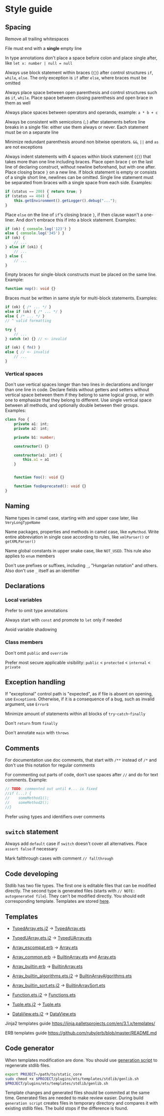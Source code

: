 # Style guide

## Spacing
Remove all trailing whitespaces

File must end with a **single** empty line

In type annotations don't place a space before colon and place single after, like `let x: number | null = null`

Always use block statement within braces (`{}`) after control structures `if`, `while`, `else`. The only exception is `if` after `else`, where braces must be omitted

Always place space between open parenthesis and control structures such as `if`, `while`. Place space between closing parenthesis and open brace in them as well

Always place spaces between operators and operands, example: `a * b + c`

Always be consistent with semicolons (`;`) after statements before line breaks in a single file: either use them always or never. Each statement must be on a separate line

Minimize redundant parenthesis around non bitwise operators. `&&`, `||` and `as` are not exceptions

Always indent statements with 4 spaces within block statement (`{}`) that takes more than one line including braces. Place open brace `{` on the last line of declaring construct, without newline beforehand, but with one after. Place closing brace `}` on a new line. If block statement is empty or consists of a single short line, newlines can be omitted. Single line statement must be separated from braces with a single space from each side. Examples:
```ts
if (status == 200) { return true; }
if (status == 404) {
	this.getEnvironment().getLogger().debug("...");
}
```

Place `else` on the line of `if`'s closing brace `}`, if then clause wasn't a one-liner. And don't embrace this if into a block statement. Examples:
```ts
if (ok) { console.log('123') }
else { console.log('345') }
if (ok) {
	// ...
} else if (ok1) {
	// ...
} else {
	// ...
}
```

Empty braces for single-block constructs must be placed on the same line. Example:
```ts
function nop(): void {}
```

Braces must be written in same style for multi-block statements. Examples:
```ts
if (ok) { /* ... */ }
else if (ok) { /* ... */ }
else { /* ... */ }
// ^ valid formatting

try {
    // ...
} catch (e) {} // <- invalid

if (ok) { fn() }
else { // <- invalid
    // ...
}
```

### Vertical spaces

Don't use vertical spaces longer than two lines in declarations and longer than one line in code. Declare fields without getters and setters without vertical space between them if they belong to same logical group, or with one to emphasize that they belong to different. Use single vertical space between all methods, and optionally double between their groups. Examples:

```ts
class Foo {
    private a1: int;
    private a2: int;

    private b1: number;

    constructor() {}

    constructor(a1: int) {
        this.a1 = a1
    }


    function foo(): void {}

    function fooDeprecated(): void {}
}
```


## Naming
Name types in camel case, starting with and upper case later, like `VeryLongTypeName`

Name packages, properties and methods in camel case, like `myMethod`. Write entire abbreviation in single case according to rules, like `xmlParser()` or `getXMLParser()`

Name global constants in upper snake case, like `NOT_USED`. This rule also applies to `enum` members

Don't use prefixes or suffixes, including `_`, "Hungarian notation" and others. Also don't use `_` itself as an identifier

## Declarations

### Local variables
Prefer to omit type annotations

Always start with `const` and promote to `let` only if needed

Avoid variable shadowing

### Class members
Don't omit `public` and `override`

Prefer most secure applicable visibility: `public` < `protected` < `internal` < `private`

## Exception handling

If "exceptional" control path is "expected", as if file is absent on opening, use `Exception`s. Otherwise, if it is a consequence of a bug, such as invalid argument, use `Error`s

Minimize amount of statements within all blocks of `try`-`catch`-`finally`

Don't `return` from `finally`

Don't annotate `main` with `throws`

## Comments
For documentation use doc comments, that start with `/**` instead of `/*` and don't use this notation for regular comments

For commenting out parts of code, don't use spaces after `//` and do for text comments. Example:
```ts
// TODO: commented out until #... is fixed
//if (...) {
//    someMethod1();
//    someMethod2();
//}
```

Prefer using types and identifiers over comments

## `switch` statement
Always add `default` case if `switch` doesn't cover all alternatives. Place `assert false` if necessary

Mark fallthrough cases with comment `// fallthrough`

## Code developing
Stdlib has two file types. The first one is editable files that can be modified directly. 
The second type is generated files (starts with `// NOTE: autogenerated file`). They can't be modified directly. You should edit corresponding template. Templates are stored [here](../templates/stdlib/).

## Templates
* [TypedArray.ets.j2](../templates/stdlib/typedArray.ets.j2) -> [TypedArray.ets](escompat/TypedArrays.ets)

* [TypedUArray.ets.j2](../templates/stdlib/typedUArray.ets.j2) -> [TypedUArray.ets](escompat/TypedUArrays.ets)

* [Array_escompat.erb](../templates/stdlib/Array_escompat.erb) -> [Array.ets](escompat/Array.ets)

* [Array_common.erb](../templates/stdlib/Array_common.erb) -> [BuiltinArray.ets](std/core/BuiltinArray.ets) and [Array.ets](escompat/Array.ets)

* [Array_builtin.erb](../templates/stdlib/Array_builtin.erb) -> [BuiltinArray.ets](std/core/BuiltinArray.ets)

* [Array_builtin_algorithms.ets.j2](../templates/stdlib/Array_builtin_algorithms.ets.j2) -> [BuiltinArrayAlgorithms.ets](std/core/BuiltinArrayAlgorithms.ets)

* [Array_builtin_sort.ets.j2](../templates/stdlib/Array_builtin_sort.ets.j2) -> [BuiltinArraySort.ets](std/core/BuiltinArraySort.ets)

* [Function.ets.j2](../templates/stdlib/Function.ets.j2) -> [Functions.ets](escompat/Functions.ets)

* [Tuple.ets.j2](../templates/stdlib/Tuple.ets.j2) -> [Tuple.ets](std/core/Tuple.ets)

* [DataView.ets.j2](../templates/stdlib/DataView.ets.j2) -> [DataView.ets](escompat/DataView.ets)

Jinja2 templates guide https://jinja.palletsprojects.com/en/3.1.x/templates/

ERB templates guide https://github.com/ruby/erb/blob/master/README.md


## Code generator
When templates modification are done. You should use
[generation script](../templates/stdlib/genlib.sh) to regenerate stdlib files.

```bash
export PROJECT=/path/to/static_core
sudo chmod +x $PROJECT/plugins/ets/templates/stdlib/genlib.sh 
$PROJECT/plugins/ets/templates/stdlib/genlib.sh
```

Template changes and generated files should be commited at the same time. Generated files are needed to make review easier.
During build `generation script` creates files in temporary directory and compares it with existing stdlib files. The build stops if the difference is found.

